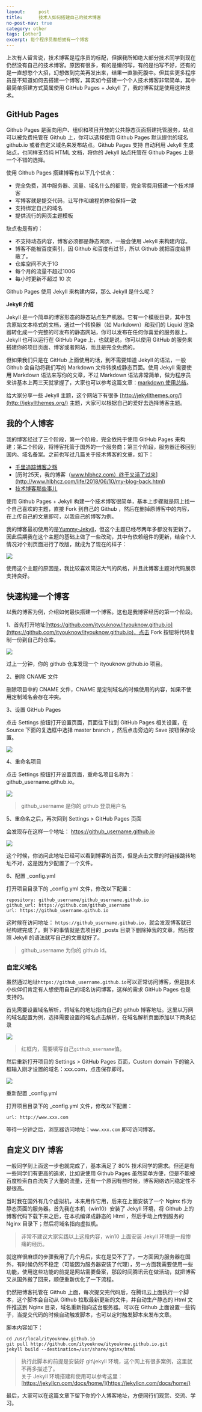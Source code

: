 ```yaml
---
layout:     post
title:      技术人如何搭建自己的技术博客
no-post-nav: true
category: other
tags: [other]
excerpt: 每个程序员都想拥有一个博客
---
```


上次有人留言说，技术博客是程序员的标配，但据我所知绝大部分技术同学到现在仍然没有自己的技术博客。原因有很多，有的是懒的写，有的是怕写不好，还有的是一直想憋个大招，幻想做到完美再发出来，结果一直胎死腹中。但其实更多程序员是不知道如何去搭建一个博客，其实如今搭建一个个人技术博客非常简单，其中最简单搭建方式莫属使用 GitHub Pages + Jekyll 了，我的博客就是使用这种技术。

## GitHub Pages

Github Pages 是面向用户、组织和项目开放的公共静态页面搭建托管服务，站点可以被免费托管在 Github 上，你可以选择使用 Github Pages 默认提供的域名 github.io 或者自定义域名来发布站点。Github Pages 支持 自动利用 Jekyll 生成站点，也同样支持纯 HTML 文档，将你的 Jekyll 站点托管在 Github Pages 上是一个不错的选择。

使用 Github Pages 搭建博客有以下几个优点：

- 完全免费，其中服务器、流量、域名什么的都管，完全零费用搭建一个技术博客
- 写博客就是提交代码，让写作和编程的体验保持一致
- 支持绑定自己的域名
- 提供流行的网页主题模板

缺点也是有的：

- 不支持动态内容，博客必须都是静态网页，一般会使用 Jekyll 来构建内容。
- 博客不能被百度索引，因 Github 和百度有过节，所以 Github 就把百度给屏蔽了。
- 仓库空间不大于1G
- 每个月的流量不超过100G
- 每小时更新不超过 10 次


Github Pages 使用 Jekyll 来构建内容，那么 Jekyll 是什么呢？

**Jekyll 介绍**

Jekyll 是一个简单的博客形态的静态站点生产机器。它有一个模版目录，其中包含原始文本格式的文档，通过一个转换器（如 Markdown）和我们的 Liquid 渲染器转化成一个完整的可发布的静态网站，你可以发布在任何你喜爱的服务器上。Jekyll 也可以运行在 GitHub Page 上，也就是说，你可以使用 GitHub 的服务来搭建你的项目页面、博客或者网站，而且是完全免费的。

但如果我们只是在 GitHub 上面使用的话，到不需要知道 Jekyll 的语法，一般 Github 会自动将我们写的 Markdown  文件转换成静态页面。使用 Jekyll 需要使用 Markdown 语法来写你的文章，不过 Markdown 语法非常简单，做为程序员来讲基本上两三天就掌握了，大家也可以参考这篇文章：[markdown 使用总结](http://www.hlbhcz.com/other/2015/10/18/markdown-summary.html)。

给大家分享一些 Jekyll 主题，这个网站下有很多 [http://jekyllthemes.org/](http://jekyllthemes.org/) 主题，大家可以根据自己的爱好去选择博客主题。

## 我的个人博客

我的博客经过了三个阶段，第一个阶段，完全依托于使用 GitHub Pages 来构建；第二个阶段，将博客托管于国外的一个服务商；第三个阶段，服务器迁移回到国内、域名备案。之前也写过几篇关于技术博客的文章，如下：

- [千里追踪博客之殇](http://www.hlbhcz.com/other/2017/09/10/blog-stop-a-month.html)
- [历时25天，我的博客（www.hlbhcz.com）终于又活了过来](http://www.hlbhcz.com/life/2018/06/10/my-blog-back.html)
- [技术博客那些事儿](http://www.hlbhcz.com/other/2017/07/16/operating-technology-blog.html)

使用 Github Pages + Jekyll 构建一个技术博客很简单，基本上步骤就是网上找一个自己喜欢的主题，直接 Fork 到自己的 Github ，然后在删掉原博客中的内容，在上传自己的文章即可，以我自己的博客为例。

我的博客最初使用的是[Yummy-Jekyll](https://github.com/DONGChuan/Yummy-Jekyll)，但这个主题已经尽两年多都没有更新了。因此后期我在这个主题的基础上做了一些改动，其中有依赖组件的更新，结合个人情况对个别页面进行了改版，就成为了现在的样子：

![](http://www.hlbhcz.com/assets/images/2018/it/blog1.png)

使用这个主题的原因是，我比较喜欢简洁大气的风格，并且此博客主题对代码展示支持良好。

## 快速构建一个博客

以我的博客为例，介绍如何最快搭建一个博客。这也是我博客经历的第一个阶段。

1、首先打开地址[https://github.com/ityouknow/ityouknow.github.io](https://github.com/ityouknow/ityouknow.github.io)，点击 Fork 按钮将代码复制一份到自己的仓库。

![](http://www.hlbhcz.com/assets/images/2018/it/blog8.png)

过上一分钟，你的 github 仓库发现一个 ityouknow.github.io 项目。

2、删除 CNAME 文件

删除项目中的 CNAME 文件，CNAME 是定制域名的时候使用的内容，如果不使用定制域名会存在冲突。

3、设置 GitHub Pages

点击 Settings 按钮打开设置页面，页面往下拉到 GitHub Pages 相关设置，在 Source 下面的复选框中选择 master branch ，然后点击旁边的 Save 按钮保存设置。

![](http://www.hlbhcz.com/assets/images/2018/it/blog9.png)

4、重命名项目

点击 Settings 按钮打开设置页面，重命名项目名称为：github_username.github.io。

![](http://www.hlbhcz.com/assets/images/2018/it/blog11.png)

> github_username 是你的 github 登录用户名

5、重命名之后，再次回到 Settings > GitHub Pages 页面

会发现存在这样一个地址： https://github_username.github.io

![](http://www.hlbhcz.com/assets/images/2018/it/blog10.png)

这个时候，你访问此地址已经可以看到博客的首页，但是点击文章的时链接跳转地址不对，这是因为少配置了一个文件。

6、配置 _config.yml 

打开项目目录下的 _config.yml 文件，修改以下配置：

```
repository: github_username/github_username.github.io
github_url: https://github.com/github_username
url: https://github_username.github.io
```

这时候在访问地址： `https://github_username.github.io`，就会发现博客就已经构建完成了。剩下的事情就是去项目的 _posts 目录下删除掉我的文章，然后按照 Jekyll 的语法就写自己的文章就好了。

> github_username 为你的 github id。

### 自定义域名

虽然通过地址`https://github_username.github.io`可以正常访问博客，但是技术小伙伴们肯定有人想使用自己的域名访问博客，这样的需求 GitHub Pages 也是支持的。

首先需要设置域名解析，将域名的地址指向自己的 github 博客地址。这里以万网的域名配置为例，选择需要设置的域名点击解析，在域名解析页面添加以下两条记录

![](http://www.hlbhcz.com/assets/images/2018/it/blogcdn.png)

> 红框内，需要填写自己`github_username`值。

然后重新打开项目的 Settings > GitHub Pages 页面，Custom domain 下的输入框输入刚才设置的域名：xxx.com，点击保存即可。

![](http://www.hlbhcz.com/assets/images/2018/it/jiexi.png)

重新配置 _config.yml 

打开项目目录下的 _config.yml 文件，修改以下配置：

```
url: http://www.xxx.com
```

等待一分钟之后，浏览器访问地址：`www.xxx.com` 即可访问博客。

## 自定义 DIY 博客

一般同学到上面这一步也就完成了，基本满足了 80% 技术同学的需求。但还是有一些同学们有更高的追求，比如说使用 Github Pages 虽然简单方便，但是不能被百度检索白白流失了大量的流量，还有一个原因有些时候，博客网络访问稳定性不是很高。

当时我在国外有几个虚拟机，本来用作它用，后来在上面安装了一个 Nginx 作为静态页面的服务器。首先我在本机（win10）安装了 Jekyll 环境，将 Github 上的博客代码下载下来之后，在本机编译成静态的 Html ，然后手动上传到服务的 Nginx 目录下；然后将域名指向虚拟机。

> 非常不建议大家实践以上这段内容，win10 上面安装 Jekyll 环境是一段惨痛的经历。

就这样很麻烦的步骤我用了几个月后，实在是受不了了，一方面因为服务器在国外，有时候仍然不稳定（可能因为服务器安装了代理），另一方面我需要使用一些功能，使用这些功能的前提是网站需要备案，那段时间腾讯云在做活动，就把博客又从国外搬了回来，顺便重新优化了一下流程。

仍然把博客托管在 Github 上面，每次提交完代码后，在腾讯云上面执行一个脚本，这个脚本会自动从 Github 拉取最新更新的文件，并自动生产静态的 Html 文件推送到 Nginx 目录，域名重新指向这台服务器。可以在 Github 上面设置一些钩子，当提交代码的时候自动触发脚本，也可以定时触发脚本来发布文章。

脚本内容如下：

```
cd /usr/local/ityouknow.github.io
git pull http://github.com/ityouknow/ityouknow.github.io.git
jekyll build --destination=/usr/share/nginx/html
```

> 执行此脚本的前提是安装好 git\jekyll 环境，这个网上有很多案例，这里就不再多描述了。  
> 关于 Jekyll 环境搭建和使用可以参考这里：[https://jekyllcn.com/docs/home/](https://jekyllcn.com/docs/home/)



最后，大家可以在这篇文章下留下你的个人博客地址，方便同行们观赏、交流、学习。

